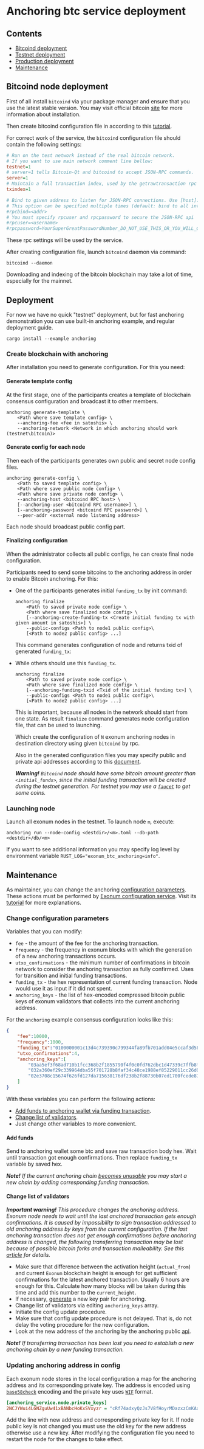 # Anchoring btc service deployment

## Contents

* [Bitcoind deployment](#bitcoind-node-deployment)
* [Testnet deployment](#testnet-deployment)
* [Production deployment](#production-deployment)
* [Maintenance](#maintenance)

## Bitcoind node deployment

First of all install `bitcoind` via your package manager and ensure that you
use the latest stable version. You may visit official bitcoin [site][bitcoin:install]
for more information about installation.

Then create bitcoind configuration file in according to this [tutorial][bitcoin_wiki:configuration].

For correct work of the service, the `bitcoind` configuration file
should contain the following settings:

```ini
# Run on the test network instead of the real bitcoin network.
# If you want to use main network comment line bellow:
testnet=1
# server=1 tells Bitcoin-Qt and bitcoind to accept JSON-RPC commands.
server=1
# Maintain a full transaction index, used by the getrawtransaction rpc call.
txindex=1

# Bind to given address to listen for JSON-RPC connections. Use [host]:port notation for IPv6.
# This option can be specified multiple times (default: bind to all interfaces)
#rpcbind=<addr>
# You must specify rpcuser and rpcpassword to secure the JSON-RPC api
#rpcuser=<username>
#rpcpassword=YourSuperGreatPasswordNumber_DO_NOT_USE_THIS_OR_YOU_WILL_GET_ROBBED_385593
```

These rpc settings will be used by the service.

After creating configuration file, launch `bitcoind` daemon via command:

```shell
bitcoind --daemon
```

Downloading and indexing of the bitcoin blockchain may take a lot of time,
especially for the mainnet.

## Deployment

For now we have no quick "testnet" deployment, but for fast anchoring
demonstration you can use built-in anchoring example, and regular
deployment guide.

```shell
cargo install --example anchoring
```

### Create blockchain with anchoring

After installation you need to generate configuration.
For this you need:

#### Generate template config

At the first stage, one of the participants creates a template of blockchain
consensus configuration and broadcast it to other members.

```shell
anchoring generate-template \
    <Path where save template config> \
    --anchoring-fee <fee in satoshis> \
    --anchoring-network <Network in which anchoring should work (testnet\bitcoin)>
```

#### Generate config for each node

Then each of the participants generates own public and secret
node config files.

```shell
anchoring generate-config \
    <Path to saved template config> \
    <Path where save public node config> \
    <Path where save private node config> \
    --anchoring-host <bitcoind RPC host> \
    [--anchoring-user <bitcoind RPC username>] \
    [--anchoring-password <bitcoind RPC password>] \
    --peer-addr <external node listening address>
```

Each node should broadcast public config part.

#### Finalizing configuration

When the administrator collects all public configs, he can create
final node configuration.

Participants need to send some bitcoins to the anchoring address in order
to enable Bitcoin anchoring.
For this:

* One of the participants generates initial `funding_tx` by init command:

  ```shell
  anchoring finalize
      <Path to saved private node config> \
      <Path where save finalized node config> \
      [--anchoring-create-funding-tx <Create initial funding tx with given amount in satoshis>] \
      --public-configs <Path to node1 public config>\
      [<Path to node2 public config> ...]
  ```

  This command generates configuration of node and returns
  txid of generated `funding_tx`:

* While others should use this `funding_tx`.

  ```shell
  anchoring finalize
      <Path to saved private node config> \
      <Path where save finalized node config> \
      [--anchoring-funding-txid <Txid of the initial funding tx>] \
      --public-configs <Path to node1 public config>\
      [<Path to node2 public config> ...]
  ```

  This is important, because all nodes in the network should start from
  one state. As result `finalize` command generates node configuration file,
  that can be used to launching.

  Which create the configuration of `N` exonum anchoring nodes in destination
  directory using given `bitcoind` by rpc.

  Also in the generated configuration files you may specify public and private
  api addresses according to this [document][exonum:node_api].

  ***Warning!** `Bitcoind` node should have some bitcoin amount greater
  than `<initial_funds>`, since the initial funding transaction will be
  created during the testnet generation. For testnet you may use a
  [`faucet`][bitcoin:faucet] to get some coins.*

### Launching node

Launch all exonum nodes in the testnet. To launch node `m`, execute:

```shell
anchoring run --node-config <destdir>/<m>.toml --db-path <destdir>/db/<m>
```

If you want to see additional information you may specify log level by
environment variable `RUST_LOG="exonum_btc_anchoring=info"`.

## Maintenance

As maintainer, you can change the anchoring [configuration parameters](#change-configuration-parameters).
These actions must be performed by [Exonum configuration service][exonum:configuration_service].
Visit its [tutorial][exonum:configuration_tutorial] for more explanations.

### Change configuration parameters

Variables that you can modify:

* `fee` - the amount of the fee for the anchoring transaction.
* `frequency` - the frequency in exonum blocks with which the generation of
  a new anchoring transactions occurs.
* `utxo_confirmations` - the minimum number of confirmations in bitcoin network
  to consider the anchoring transaction as fully confirmed. Uses for transition
  and initial funding transactions.
* `funding_tx` - the hex representation of current funding transaction.
  Node would use it as input if it did not spent.
* `anchoring_keys` - the list of hex-encoded compressed bitcoin public keys of
  exonum validators that collects into the current anchoring address.

For the `anchoring` example consensus configuration looks like this:

```json
{
    "fee":10000,
    "frequency":1000,
    "funding_tx":"0100000001c13d4c739390c799344fa89fb701add04e5ccaf3d580e4d4379c4b897e3a2266000000006b483045022100ff88211040a8a95a42ca8520749c1b2b4024ce07b3ed1b51da8bb90ef77dbe5d022034b34ef638d23ef0ea532e2c84a8816cb32021112d4bcf1457b4e2c149d1b83f01210250749a68b12a93c2cca6f86a9a9c9ba37f5191e85334c340856209a17cca349afeffffff0240420f000000000017a914180d8e6b0ad7f63177e943752c278294709425bd872908da0b000000001976a914dee9f9433b3f2d24cbd833f83a41e4c1235efa3f88acd6ac1000",
    "utxo_confirmations":4,
    "anchoring_keys":[
        "03aa5ef3f68ad710b1fcc368b2f1855790f4f0c0fd762dbc1d47339c7ffb8fe363",
        "032a360ef29c339964dba55f701728b8faf34c48ce1988ef85229011cc26d0472f",
        "02e3708c15674f626fd127da715638176df238b2f88730b07ed1700fcede872c25"
    ]
}
```

With these variables you can perform the following actions:

* [Add funds to anchoring wallet via funding transaction](#add-funds).
* [Change list of validators](#change-list-of-validators).
* Just change other variables to more convenient.

#### Add funds

Send to anchoring wallet some btc and save raw transaction body hex.
Wait until transaction got enough confirmations. Then replace `funding_tx`
variable by saved hex.

***Note!** If the current anchoring chain [becomes unusable][exonum:anchoring_transferring]
you may start a new chain by adding corresponding funding transaction.*

#### Change list of validators

***Important warning!** This procedure changes the anchoring address.
Exonum node needs to wait until the last anchored transaction gets enough
confirmations. It is caused by impossibility to sign transaction addressed
to old anchoring address by keys from the current configuration. If the last
anchoring transaction does not get enough confirmations before anchoring
address is changed, the following transferring transaction may be lost because
of possible bitcoin forks and transaction malleability.
See this [article][exonum:anchoring_transferring] for details.*

* Make sure that difference between the activation height (`actual_from`) and
  current `Exonum` blockchain height is enough for get sufficient confirmations
  for the latest anchored transaction. Usually 6 hours are enough for this.
  Calculate how many blocks will be taken during this time and add this number
  to the `current_height`.
* If necessary, [generate](#generate-node-keys) a new key pair for anchoring.
* Change list of validators via editing `anchoring_keys` array.
* Initiate the config update procedure.
* Make sure that config update procedure is not delayed. That is, do not delay
  the voting procedure for the new configuration.
* Look at the new address of the anchoring by the anchoring public
  [api][exonum:anchoring_public_api].

***Note!** If transferring transaction has been lost you need to establish a
new anchoring chain by a new funding transaction.*

### Updating anchoring address in config

Each exonum node stores in the local configuration a map for the anchoring
address and its corresponding private key. The address is encoded using
[`base58check`][bitcoin:base58check] encoding and the private key uses
[`WIF`][bitcoin:wif] format.

```ini
[anchoring_service.node.private_keys]
2NCJYWui4LGNZguUw41xBANbcHoKxSVxyzr = "cRf74adxyQzJs7V8fHoyrMDazxzCmKAan63Cfhf9i4KL69zRkdS2"
```

Add the line with new address and corresponding private key for it. If node
public key is not changed you must use the old key for the new address
otherwise use a new key. After modifying the configuration file you need to
restart the node for the changes to take effect.

[bitcoin:install]: https://bitcoin.org/en/full-node#what-is-a-full-node
[bitcoin:faucet]: https://testnet.manu.backend.hamburg/faucet
[bitcoin:base58check]: https://en.bitcoin.it/wiki/Base58Check_encoding
[bitcoin:wif]: https://en.bitcoin.it/wiki/Wallet_import_format
[bitcoin_wiki:configuration]: https://en.bitcoin.it/wiki/Running_Bitcoin#Bitcoin.conf_Configuration_File
[exonum:node_api]: https://github.com/exonum/exonum-doc/blob/master/src/architecture/configuration.md#nodeapi
[exonum:configuration_service]: https://github.com/exonum/exonum-configuration
[exonum:configuration_tutorial]: https://github.com/exonum/exonum-configuration/blob/master/doc/testnet-api-tutorial.md
[exonum:dashboard]: https://github.com/exonum/exonum-dashboard
[exonum:anchoring_transferring]: https://github.com/exonum/exonum-doc/blob/master/src/advanced/bitcoin-anchoring.md#changing-validators-list
[exonum:anchoring_public_api]: https://github.com/exonum/exonum-doc/blob/master/src/advanced/bitcoin-anchoring.md#following-address
